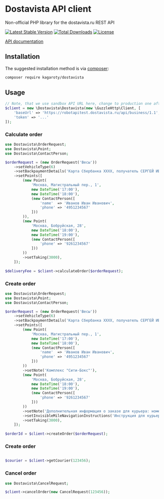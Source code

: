Dostavista API client
=====================

Non-official PHP library for the dostavista.ru REST API

[![Latest Stable Version](https://poser.pugx.org/kagaroty/dostavista/version)](https://packagist.org/packages/kagaroty/dostavista)
[![Total Downloads](https://poser.pugx.org/kagaroty/dostavista/downloads)](https://packagist.org/packages/kagaroty/dostavista)
[![License](https://poser.pugx.org/kagaroty/dostavista/license)](https://packagist.org/packages/kagaroty/dostavista)

[API documentation](https://apitest.dostavista.ru/business-api/doc)

## Installation

The suggested installation method is via [composer](https://getcomposer.org/):

```sh
composer require kagaroty/dostavista
```

## Usage

```php
// Note, that we use sandbox API URL here, change to production one after tests 
$client = new \Dostavista\Dostavista(new \GuzzleHttp\Client, [
    'baseUrl' => 'https://robotapitest.dostavista.ru/api/business/1.1',
    'token' => '...'
]);

```

### Calculate order

```php
use Dostavista\OrderRequest;
use Dostavista\Point;
use Dostavista\ContactPerson;

$orderRequest = (new OrderRequest('Весы'))
    ->setVehicleType(6)
    ->setBackpaymentDetails('Карта Сбербанка XXXX, получатель СЕРГЕЙ ИВАНОВИЧ П')
    ->setPoints([
        (new Point(
            'Москва, Магистральный пер., 1',
            new DateTime('17:00'),
            new DateTime('18:00'),
            (new ContactPerson([
                'name'  => 'Иванов Иван Иванович',
                'phone' => '4951234567'
            ]))
        )),
        (new Point(
            'Москва, Бобруйская, 28',
            new DateTime('18:00'),
            new DateTime('19:00'),
            (new ContactPerson([
                'phone' => '9261234567'
            ]))
        ))
        ->setTaking(3000),
    ]);
    
$deliveryFee = $client->calculateOrder($orderRequest);

```

### Create order

```php
use Dostavista\OrderRequest;
use Dostavista\Point;
use Dostavista\ContactPerson;

$orderRequest = (new OrderRequest('Весы'))
    ->setVehicleType(6)
    ->setBackpaymentDetails('Карта Сбербанка XXXX, получатель СЕРГЕЙ ИВАНОВИЧ П')
    ->setPoints([
        (new Point(
            'Москва, Магистральный пер., 1',
            new DateTime('17:00'),
            new DateTime('18:00'),
            (new ContactPerson([
                'name'  => 'Иванов Иван Иванович',
                'phone' => '4951234567'
            ]))
        ))
        ->setNote('Комплекс "Сити-Бокс"'),
        (new Point(
            'Москва, Бобруйская, 28',
            new DateTime('18:00'),
            new DateTime('19:00'),
            (new ContactPerson([
                'phone' => '9261234567'
            ]))
        ))
        ->setNote('Дополнительная информация о заказе для курьера: номер офиса или квартиры И Т.Д.')
        ->setInvisibleMileNavigationInstructions('Инструкция для курьера, как пройти до получателя на месте')
        ->setTaking(3000),
    ]);
    
$orderId = $client->createOrder($orderRequest);

```

### Create order
```php

$courier = $client->getCourier(123456);

```

### Cancel order

```php
use Dostavista\CancelRequest;

$client->cancelOrder(new CancelRequest(123456));

```
